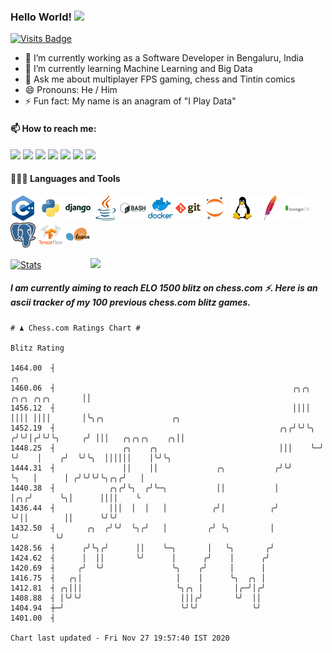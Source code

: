   ### Hello World!  <img src="https://github.com/sciencepal/sciencepal/blob/master/assets/Hi.gif" width="29px">
  [![Visits Badge](https://badges.pufler.dev/visits/sciencepal/sciencepal)](https://badges.pufler.dev/visits/sciencepal/sciencepal)
  
  - 🔭 I’m currently working as a Software Developer in Bengaluru, India
  - 🌱 I’m currently learning Machine Learning and Big Data
  - 💬 Ask me about multiplayer FPS gaming, chess and Tintin comics
  - 😄 Pronouns: He / Him
  - ⚡ Fun fact: My name is an anagram of "I Play Data"
  
  #### 📫 How to reach me:   
  [<img src="https://upload.wikimedia.org/wikipedia/commons/8/83/Steam_icon_logo.svg" width="3.5%"/>](https://steamcommunity.com/id/mongocds/)
  [<img src="https://github.com/sciencepal/sciencepal/blob/master/assets/discord-round.svg" width="3.5%"/>](https://discord.gg/MnUUbHe)
  [<img src="https://img.icons8.com/color/48/000000/twitter.png" width="3.5%"/>](https://twitter.com/sciencepal)
  [<img src="https://img.icons8.com/color/48/000000/linkedin.png" width="3.5%"/>](https://www.linkedin.com/in/adityapal1/)
  [<img src="https://img.icons8.com/fluent/48/000000/facebook-new.png" width="3.5%"/>](https://www.facebook.com/sciencepal/)
  [<img src="https://img.icons8.com/fluent/48/000000/instagram-new.png" width="3.5%"/>](https://www.instagram.com/aditya_sciencepal/)
  <a href="mailto:aditya.pal.science@gmail.com"> <img src="https://img.icons8.com/fluent/48/000000/gmail.png" width="3.5%"/> </a>
  
  #### 👨🏻‍💻 Languages and Tools <br />
  <code><img height="40" src="https://raw.githubusercontent.com/github/explore/80688e429a7d4ef2fca1e82350fe8e3517d3494d/topics/cpp/cpp.png"></code>
  <code><img height="40" src="https://raw.githubusercontent.com/github/explore/80688e429a7d4ef2fca1e82350fe8e3517d3494d/topics/python/python.png"></code>
  <code><img height="40" src="https://raw.githubusercontent.com/github/explore/80688e429a7d4ef2fca1e82350fe8e3517d3494d/topics/django/django.png"></code>
  <code><img height="40" src="https://raw.githubusercontent.com/github/explore/80688e429a7d4ef2fca1e82350fe8e3517d3494d/topics/java/java.png"></code>
  <code><img height="40" src="https://raw.githubusercontent.com/github/explore/80688e429a7d4ef2fca1e82350fe8e3517d3494d/topics/bash/bash.png"></code>
  <code><img height="40" src="https://raw.githubusercontent.com/github/explore/80688e429a7d4ef2fca1e82350fe8e3517d3494d/topics/docker/docker.png"></code>
  <code><img height="40" src="https://raw.githubusercontent.com/github/explore/80688e429a7d4ef2fca1e82350fe8e3517d3494d/topics/git/git.png"></code>
  <code><img height="40" src="https://raw.githubusercontent.com/github/explore/80688e429a7d4ef2fca1e82350fe8e3517d3494d/topics/jupyter-notebook/jupyter-notebook.png"></code>
  <code><img height="40" src="https://raw.githubusercontent.com/github/explore/80688e429a7d4ef2fca1e82350fe8e3517d3494d/topics/linux/linux.png"></code>
  <code><img height="40" src="https://raw.githubusercontent.com/github/explore/80688e429a7d4ef2fca1e82350fe8e3517d3494d/topics/maven/maven.png"></code>
  <code><img height="40" src="https://raw.githubusercontent.com/github/explore/80688e429a7d4ef2fca1e82350fe8e3517d3494d/topics/mongodb/mongodb.png"></code>
  <code><img height="40" src="https://raw.githubusercontent.com/github/explore/80688e429a7d4ef2fca1e82350fe8e3517d3494d/topics/postgresql/postgresql.png"></code>
  <code><img height="40" src="https://raw.githubusercontent.com/github/explore/80688e429a7d4ef2fca1e82350fe8e3517d3494d/topics/tensorflow/tensorflow.png"></code>
  <code><img height="40" src="https://raw.githubusercontent.com/github/explore/80688e429a7d4ef2fca1e82350fe8e3517d3494d/topics/scikit-learn/scikit-learn.png"></code>
  
  [![Stats](https://github-readme-stats.vercel.app/api?username=sciencepal&show_icons=true&theme=radical)](https://github-readme-stats.vercel.app/api?username=sciencepal&show_icons=true&theme=radical)&nbsp; &nbsp; &nbsp; &nbsp; &nbsp; &nbsp; &nbsp; &nbsp; &nbsp; &nbsp; <img src="https://github.com/sciencepal/sciencepal/blob/master/assets/saved.gif" width="195">
  
  ##### I am currently aiming to reach ELO 1500 blitz on chess.com ⚡. Here is an ascii tracker of my 100 previous chess.com blitz games.

  ```
  # ♟︎ Chess.com Ratings Chart #
  
  Blitz Rating

 1464.00  ┤                                                                            ╭╮
 1460.06  ┤                                                     ╭╮╭╮   ╭╮╭╮ ╭╮╭╮       ││
 1456.12  ┤                                                     ││││   ││││ ││││       │╰╮╭╮               ╭╮
 1452.19  ┤                                                  ╭╮╭╯╰╯╰╮ ╭╯╰╯│╭╯╰╯╰╮     ╭╯ │││   ╭╮╭╮╭╮    ╭╮││
 1448.25  ┤               ╭╮    ╭╮                           │││    ╰─╯   ╰╯    │    ╭╯  ╰╯╰╮  ││││││    │╰╯╰╮
 1444.31  ┤               ││    ││             ╭╮           ╭╯╰╯                ╰╮   │      │ ╭╯╰╯╰╯╰╮╭╮╭╯   │
 1440.38  ┤            ╭╮╭╯╰╮  ╭╯╰─╮           ││           │                    │╭╮╭╯      ╰╮│      ││││    ╰
 1436.44  ┤            │││  │  │   │          ╭╯│          ╭╯                    ╰╯││        ││      ╰╯╰╯
 1432.50  ┤       ╭╮  ╭╯╰╯  ╰╮╭╯   │         ╭╯ ╰╮         │                       ╰╯        ╰╯
 1428.56  ┤      ╭╯╰╮╭╯      ││    ╰─╮       │   ╰╮       ╭╯
 1424.62  ┤      │  ││       ╰╯      │      ╭╯    │      ╭╯
 1420.69  ┤     ╭╯  ╰╯               ╰╮    ╭╯     │      │
 1416.75  ┤   ╭╮│                     │    │      ╰╮  ╭╮ │
 1412.81  ┤ ╭╮│││                     ╰╮╭╮ │       │╭─╯│╭╯
 1408.88  ┤ │╰╯╰╯                      │││╭╯       ╰╯  ││
 1404.94  ┼─╯                          ╰╯╰╯            ╰╯
 1401.00  ┤

Chart last updated - Fri Nov 27 19:57:40 IST 2020  
  ```
  

